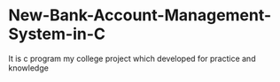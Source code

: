 # New-Bank-Account-Management-System-in-C
It is c program my college project which developed for practice and knowledge
